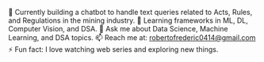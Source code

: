 🔭 Currently building a chatbot to handle text queries related to Acts, Rules, and Regulations in the mining industry.
🌱 Learning frameworks in ML, DL, Computer Vision, and DSA.
💬 Ask me about Data Science, Machine Learning, and DSA topics.
📫 Reach me at: robertofrederic0414@gmail.com
⚡ Fun fact: I love watching web series and exploring new things.
